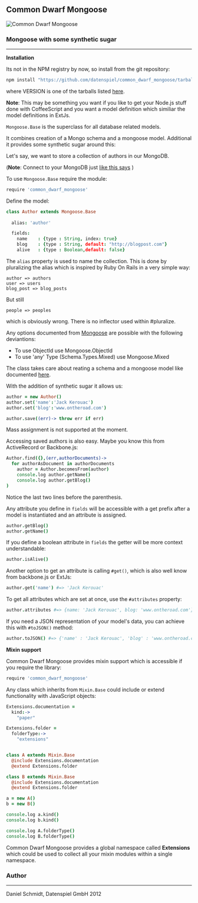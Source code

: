 ## Common Dwarf Mongoose

![Common Dwarf Mongoose](http://upload.wikimedia.org/wikipedia/commons/thumb/5/5f/Helogale_parvula_qtl1.jpg/498px-Helogale_parvula_qtl1.jpg)

### Mongoose with some synthetic sugar

---

**Installation**

Its not in the NPM registry by now, so install from the git repository:

```sh
npm install "https://github.com/datenspiel/common_dwarf_mongoose/tarball/vVERSION"
```

where VERSION is one of the tarballs listed [here](https://github.com/datenspiel/common_dwarf_mongoose/tags).

**Note**: 
This may be something you want if you like to get your Node.js stuff done with CoffeeScript and you want
a model definition which similiar the model definitions in ExtJs.

<code>Mongoose.Base</code> is the superclass for all database related models. 

It combines creation of a Mongo schema and a mongoose model. Additional it
provides some synthetic sugar around this:

Let's say, we want to store a collection of authors in our MongoDB. 

(**Note**: Connect to your MongoDB just [like this says](http://github.com/datenspiel/common_dwarf_mongoose/blob/master/connection.mdown) )

To use <code>Mongoose.Base</code> require the module:

```coffeescript
require 'common_dwarf_mongoose'
```

Define the model:

```coffeescript
class Author extends Mongoose.Base
  
  alias: 'author'

  fields:
    name    : {type : String, index: true}
    blog    : {type : String, default: "http://blogpost.com"}
    alive   : {type : Boolean,default: false}
```

The <code>alias</code> property is used to name the collection. This is done by pluralizing 
the alias which is inspired by Ruby On Rails in a very simple way:

```
author => authors
user => users
blog_post => blog_posts
```

But still

```
people => peoples
```

which is obviously wrong. There is no inflector used within #pluralize.

Any options documented from [Mongoose](http://mongoosejs.com/docs/schematypes.html) are possible with the following deviantions:

* To use ObjectId use Mongoose.ObjectId
* To use 'any' Type (Schema.Types.Mixed) use Mongoose.Mixed 

The class takes care about reating a schema and a mongoose model like documented [here](http://mongoosejs.com/docs/model-definition.html).

With the addition of synthetic sugar it allows us:

```coffeescript
author = new Author()
author.set('name':'Jack Kerouac')
author.set('blog':'www.ontheroad.com')

author.save((err)-> throw err if err)
```

Mass assignment is not supported at the moment. 

Accessing saved authors is also easy. Maybe you know this from ActiveRecord or 
Backbone.js:

```coffeescript
Author.find({},(err,authorDocuments)->
  for authorAsDocument in authorDocuments
    author = Author.becomesFrom(author)
    console.log author.getName()
    console.log author.getBlog()
)
```

Notice the last two lines before the parenthesis.

Any attribute you define in <code>fields</code> will be accessible with a
get prefix after a model is instantiated and an attribute is assigned.

```coffeescript
author.getBlog()
author.getName()
```

If you define a boolean attribute in <code>fields</code> the getter will be 
more context understandable:

```coffeescript
author.isAlive()
```

Another option to get an attribute is calling <code>#get()</code>, which is also
well know from backbone.js or ExtJs:

```coffeescript
author.get('name') #=> 'Jack Kerouac'
```

To get all attributes which are set at once, use the <code>#attributes</code> property:

```coffeescript
author.attributes #=> {name: 'Jack Kerouac', blog: 'www.ontheroad.com'}
```

If you need a JSON representation of your model's data, you can achieve this with <code>#toJSON()</code> method:

```coffeescript
author.toJSON() #=> {'name' : 'Jack Kerouac', 'blog' : 'www.ontheroad.com'}
```

**Mixin support**

Common Dwarf Mongoose provides mixin support which is accessible if you require the library:

```coffeescript
require 'common_dwarf_mongoose'
```

Any class which inherits from <code>Mixin.Base</code> could include or extend functionality 
with JavaScript objects:

```coffeescript
Extensions.documentation = 
  kind:->
    "paper"

Extensions.folder = 
  folderType:->
    "extensions"


class A extends Mixin.Base
  @include Extensions.documentation
  @extend Extensions.folder

class B extends Mixin.Base
  @include Extensions.documentation
  @extend Extensions.folder

a = new A()
b = new B()

console.log a.kind()
console.log b.kind()

console.log A.folderType()
console.log B.folderType()
```

Common Dwarf Mongoose provides a global namespace called **Extensions** which could be used to 
collect all your mixin modules within a single namespace. 

### Author

---

Daniel Schmidt, Datenspiel GmbH 2012